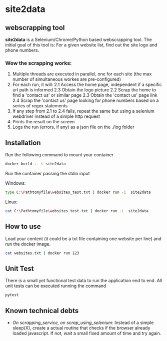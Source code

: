 # site2data
## webscrapping tool

**site2data** is a Selenium/Chrome/Python based webscrapping tool. The initial goal of this tool is: For a given website list, find out the site logo and phone numbers.
### Wow the scrapping works:
1. Multiple threads are executed in parallel, one for each site (the max number of simultaneous workes are pre-configured)
2. For each run, it will:
2.1 Access the home page, independent if a specific url path is informed 
2.3 Obtain the logo picture
2.2 Scrap the home to find a 'contact us' or similar page
2.3 Obtain the 'contact us' page link
2.4 Scrap the 'contact us' page looking for phone numbers based on a series of regex statements
3. If any step from 2.1 to 2.4 fails, repeat the same but using a selenium webdriver instead of a simple http request
4. Prints the result on the screen
5. Logs the run (errors, if any) as a json file on the ./log folder


## Installation
Run the following command to mount your container

```sh
docker build . -t site2data
```
Run the container passing the stdin input

Windows:
```sh
type C:\Pathtomyfile\websites_test.txt | docker run -i  site2data
```
Linux:
```sh
cat C:\Pathtomyfile\websites_test.txt | docker run -i  site2data
```

## How to use

Load your content (it could be a txt file containing one website per line) and run the docker image.

```sh
cat websites.txt | docker run 123
```

## Unit Test

There is a small yet functional test data to run the application end to end. 
All unit tests can be executed running the command 

```sh
pytest
```

## Known technical debts

* _On scrapping_service, on scrap_using_selenium_: Instead of a simple sleep(X), create a actual routine that checks if the browser already loaded javascript. If not, wait a small fixed amount of time and try again.

